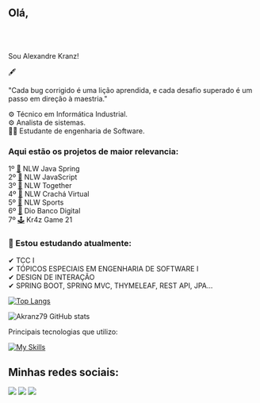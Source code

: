 
## Olá, 
<br />

<br> Sou Alexandre Kranz! 

<p>🖋</p>
 
"Cada bug corrigido é uma lição aprendida, e cada desafio superado é um passo em direção à maestria."
<p></p>

⚙ Técnico em Informática Industrial. <br>
⚙ Analista de sistemas. <br>
👨‍🎓 Estudante de engenharia de Software. <br>

### Aqui estão os projetos de maior relevancia:

1º [💊](https://github.com/akranz79/nlw-expert-java) NLW Java Spring <br />
2º [💊](https://github.com/akranz79/nlw-html-css-expert) NLW JavaScript <br />
3º [💊](https://github.com/akranz79/nlw-together) NLW Together <br />
4º [💊](https://github.com/akranz79/cracha-nlw) NLW Crachá Virtual <br />
5º [💊](https://github.com/akranz79/nlw-sports) NLW Sports <br />
6º [💊](https://github.com/akranz79/dio-desafio-bancodigital) Dio Banco Digital <br />
7º [🕹](https://github.com/akranz79/vinteUm) Kr4z Game 21 <br />
  
### 🌱 Estou estudando atualmente:<p>
✔ TCC I <br>
✔ TÓPICOS ESPECIAIS EM ENGENHARIA DE SOFTWARE I <br>
✔ DESIGN DE INTERAÇÃO <br>
✔ SPRING BOOT, SPRING MVC, THYMELEAF, REST API, JPA... <br>

<p>

[![Top Langs](https://github-readme-stats.vercel.app/api/top-langs/?username=akranz79&layout=donut&theme=chartreuse-dark)](https://github.com/akranz79/github-readme-stats)
<p>
  
![Akranz79 GitHub stats](https://github-readme-stats.vercel.app/api?username=akranz79&theme=chartreuse-dark&show_icons=true)
<p>

  
Principais tecnologias que utilizo: 
<p>

[![My Skills](https://skillicons.dev/icons?i=java,spring,php,laravel,mysql,postgres,py,html,css,javascript,linux&theme=dark)](https://skillicons.dev)

## Minhas redes sociais:
<div>
  <a href="https://www.linkedin.com/in/akranz" target="_blank"><img src="https://img.shields.io/badge/-LinkedIn-%230077B5?style=for-the-badge&logo=linkedin&logoColor=white" target="_blank"></a> 
  <a href="https://instagram.com/alexandre.kranz" target="_blank"><img src="https://img.shields.io/badge/-Instagram-%23E4405F?style=for-the-badge&logo=instagram&logoColor=white" target="_blank"></a>
  <a href="https://www.youtube.com/@alexandrekranz" target="_blank"><img src="https://img.shields.io/badge/-youtube-FF0000?style=for-the-badge&logo=youtube&logoColor=white" target="_blank"></a>
</div>
